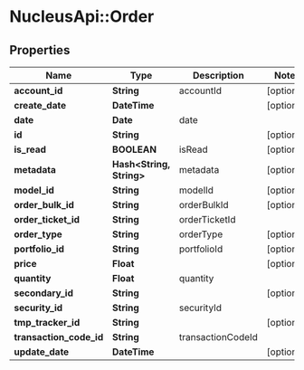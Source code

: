 # NucleusApi::Order

## Properties
Name | Type | Description | Notes
------------ | ------------- | ------------- | -------------
**account_id** | **String** | accountId | [optional] 
**create_date** | **DateTime** |  | [optional] 
**date** | **Date** | date | 
**id** | **String** |  | [optional] 
**is_read** | **BOOLEAN** | isRead | [optional] 
**metadata** | **Hash&lt;String, String&gt;** | metadata | [optional] 
**model_id** | **String** | modelId | [optional] 
**order_bulk_id** | **String** | orderBulkId | [optional] 
**order_ticket_id** | **String** | orderTicketId | 
**order_type** | **String** | orderType | [optional] 
**portfolio_id** | **String** | portfolioId | [optional] 
**price** | **Float** |  | [optional] 
**quantity** | **Float** | quantity | 
**secondary_id** | **String** |  | [optional] 
**security_id** | **String** | securityId | 
**tmp_tracker_id** | **String** |  | [optional] 
**transaction_code_id** | **String** | transactionCodeId | 
**update_date** | **DateTime** |  | [optional] 


